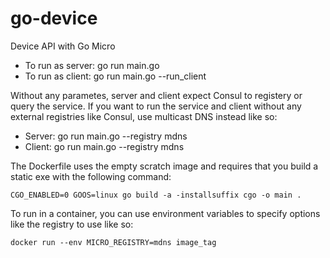 # go-device
Device API with Go Micro

- To run as server: go run main.go
- To run as client: go run main.go --run_client

Without any parametes, server and client expect Consul to registery or query the service. If you want to run the service and client without any external registries like Consul, use multicast DNS instead like so:

- Server: go run main.go --registry mdns
- Client: go run main.go --registry mdns

The Dockerfile uses the empty scratch image and requires that you build a static exe with the following command:

`CGO_ENABLED=0 GOOS=linux go build -a -installsuffix cgo -o main .`

To run in a container, you can use environment variables to specify options like the registry to use like so:

`docker run --env MICRO_REGISTRY=mdns image_tag`
